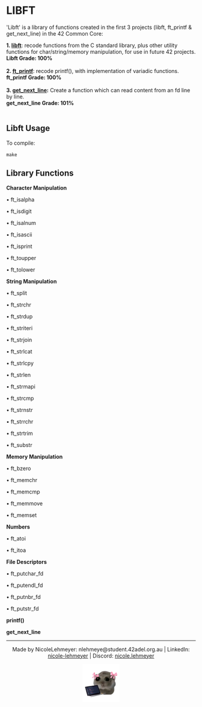 # LIBFT

<p>
  'Libft' is a library of functions created in the first 3 projects (libft, ft_printf & get_next_line) in the 42 Common Core:
  
<b>1. <a href="https://github.com/NicoleLehmeyer/LIBFT/blob/main/subject/LIBFT_SUBJECT.pdf">libft</a></b>: recode functions from the C standard library, plus other utility functions for char/string/memory manipulation, for use in future 42 projects.
  <br><b>Libft Grade: 100%</b><br><br>
<b>2. <a href="https://github.com/NicoleLehmeyer/LIBFT/blob/main/subject/PRINTF_SUBJECT.pdf">ft_printf</a></b>: recode printf(), with implementation of variadic functions.
  <br><b>ft_printf Grade: 100%</b><br><br>
<b>3. <a href="https://github.com/NicoleLehmeyer/LIBFT/blob/main/subject/GNL_SUBJECT.pdf">get_next_line</a>:</b> Create a function which can read content from an fd line by line.
  <br><b>get_next_line Grade: 101%</b><br><br>
</p>

## Libft Usage

To compile:
```
make
```

## Library Functions

**Character Manipulation**

• ft_isalpha

• ft_isdigit

• ft_isalnum

• ft_isascii

• ft_isprint

• ft_toupper

• ft_tolower

**String Manipulation**

• ft_split

• ft_strchr

• ft_strdup

• ft_striteri

• ft_strjoin

• ft_strlcat

• ft_strlcpy

• ft_strlen

• ft_strmapi

• ft_strcmp

• ft_strnstr

• ft_strrchr

• ft_strtrim

• ft_substr

**Memory Manipulation**

• ft_bzero

• ft_memchr

• ft_memcmp

• ft_memmove

• ft_memset

**Numbers**

• ft_atoi

• ft_itoa

**File Descriptors**

• ft_putchar_fd

• ft_putendl_fd

• ft_putnbr_fd

• ft_putstr_fd

**printf()**

**get_next_line**

---
<p align="center">
Made by NicoleLehmeyer: nlehmeye@student.42adel.org.au | LinkedIn: <a href="https://www.linkedin.com/in/nicole-lehmeyer/">nicole-lehmeyer</a> | Discord: <a href="https://discordapp.com/users/1107446949344448543/">nicole.lehmeyer</a>
</p>

<p align="center">
  <img src="https://github.com/NicoleLehmeyer/NicoleLehmeyer/blob/main/images/coder_hampster.png" alt="hampster" style="width:100px;"/>
</p>
